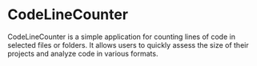 # CodeLineCounter
CodeLineCounter is a simple application for counting lines of code in selected files or folders. It allows users to quickly assess the size of their projects and analyze code in various formats.
